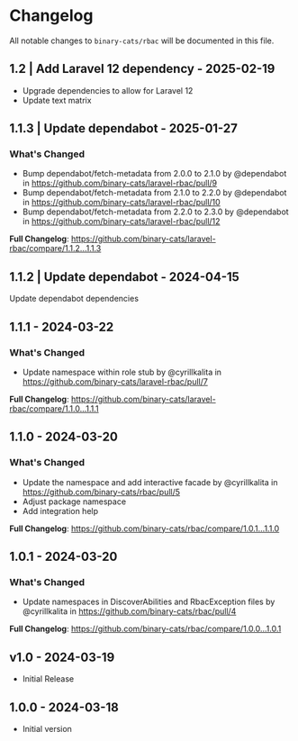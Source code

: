 # Changelog

All notable changes to `binary-cats/rbac` will be documented in this file.

## 1.2 | Add Laravel 12 dependency - 2025-02-19

- Upgrade dependencies to allow for Laravel 12
- Update text matrix

## 1.1.3 | Update dependabot - 2025-01-27

### What's Changed

* Bump dependabot/fetch-metadata from 2.0.0 to 2.1.0 by @dependabot in https://github.com/binary-cats/laravel-rbac/pull/9
* Bump dependabot/fetch-metadata from 2.1.0 to 2.2.0 by @dependabot in https://github.com/binary-cats/laravel-rbac/pull/10
* Bump dependabot/fetch-metadata from 2.2.0 to 2.3.0 by @dependabot in https://github.com/binary-cats/laravel-rbac/pull/12

**Full Changelog**: https://github.com/binary-cats/laravel-rbac/compare/1.1.2...1.1.3

## 1.1.2 | Update dependabot - 2024-04-15

Update dependabot dependencies

## 1.1.1 - 2024-03-22

### What's Changed

* Update namespace within role stub by @cyrillkalita in https://github.com/binary-cats/laravel-rbac/pull/7

**Full Changelog**: https://github.com/binary-cats/laravel-rbac/compare/1.1.0...1.1.1

## 1.1.0 - 2024-03-20

### What's Changed

* Update the namespace and add interactive facade by @cyrillkalita in https://github.com/binary-cats/rbac/pull/5
* Adjust package namespace
* Add integration help

**Full Changelog**: https://github.com/binary-cats/rbac/compare/1.0.1...1.1.0

## 1.0.1 - 2024-03-20

### What's Changed

* Update namespaces in DiscoverAbilities and RbacException files by @cyrillkalita in https://github.com/binary-cats/rbac/pull/4

**Full Changelog**: https://github.com/binary-cats/rbac/compare/1.0.0...1.0.1

## v1.0 - 2024-03-19

- Initial Release

## 1.0.0 - 2024-03-18

- Initial version
